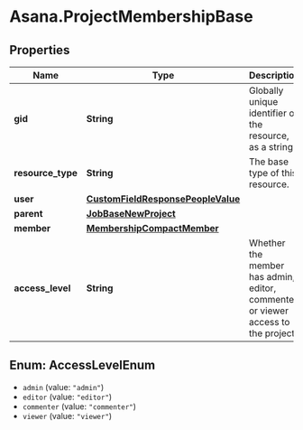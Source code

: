 # Asana.ProjectMembershipBase

## Properties
Name | Type | Description | Notes
------------ | ------------- | ------------- | -------------
**gid** | **String** | Globally unique identifier of the resource, as a string. | [optional] 
**resource_type** | **String** | The base type of this resource. | [optional] 
**user** | [**CustomFieldResponsePeopleValue**](CustomFieldResponsePeopleValue.md) |  | [optional] 
**parent** | [**JobBaseNewProject**](JobBaseNewProject.md) |  | [optional] 
**member** | [**MembershipCompactMember**](MembershipCompactMember.md) |  | [optional] 
**access_level** | **String** | Whether the member has admin, editor, commenter, or viewer access to the project. | [optional] 

<a name="AccessLevelEnum"></a>
## Enum: AccessLevelEnum

* `admin` (value: `"admin"`)
* `editor` (value: `"editor"`)
* `commenter` (value: `"commenter"`)
* `viewer` (value: `"viewer"`)

